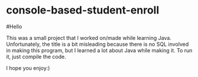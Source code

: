 # console-based-student-enroll

#Hello

This was a small project that I worked on/made while learning Java. Unfortunately, the title is a bit misleading because there is no SQL involved in making this program, but I learned a lot about Java while making it. To run it, just compile the code.


I hope you enjoy:)
